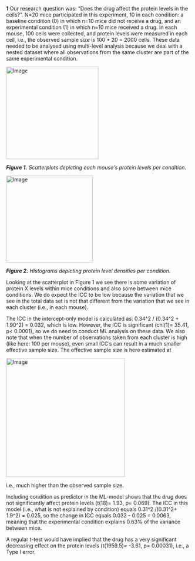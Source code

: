 **1** Our research question was: “Does the drug affect the protein levels in the cells?”. N=20 mice participated in this experiment, 10 in each condition: a baseline condition (0) in which n=10 mice did not receive a drug, and an experimental condition (1) in which n=10 mice received a drug. In each mouse, 100 cells were collected, and protein levels were measured in each cell, i.e., the observed sample size is 100 * 20 = 2000 cells. These data needed to be analysed using multi-level analysis because we deal with a nested dataset where all observations from the same cluster are part of the same experimental condition.

<img width="251" alt="Image" src="https://github.com/user-attachments/assets/3daca8c7-3775-41b3-84c7-6cf5a444222a" />

_**Figure 1.** Scatterplots depicting each mouse's protein levels per condition._

<img width="236" alt="Image" src="https://github.com/user-attachments/assets/d3b4eedf-b368-4e1c-817d-ef89b2a8a73d" />

_**Figure 2.** Histograms depicting protein level densities per condition._ 

Looking at the scatterplot in Figure 1 we see there is some variation of protein X levels within mice conditions and also some between mice conditions. We do expect the ICC to be low because the variation that we see in the total data set is not that different from the variation that we see in each cluster (i.e., in each mouse).

The ICC in the intercept-only model is calculated as: 0.34^2 / (0.34^2 + 1.90^2) = 0.032, which is low. However, the ICC is significant (chi(1)= 35.41, p< 0.0001), so we do need to conduct ML analysis on these data. We also note that when the number of observations taken from each cluster is high (like here: 100 per mouse), even small ICC’s can result in a much smaller effective sample size. The effective sample size is here estimated at

<img width="323" alt="Image" src="https://github.com/user-attachments/assets/19df7685-e46f-4b1c-bc58-047e6ff252dd" />

i.e., much higher than the observed sample size.

Including condition as predictor in the ML-model shows that the drug does not significantly affect protein levels (t(18)= 1.93, p= 0.069). The ICC in this model (i.e., what is not explained by condition) equals 0.31^2 /(0.31^2+ 1.9^2) = 0.025, so the change in ICC equals 0.032 - 0.025 = 0.0063, meaning that the experimental condition explains 0.63% of the variance between mice.

A regular t-test would have implied that the drug has a very significant decreasing effect on the protein levels (t(1959.5)= -3.61, p= 0.00031), i.e., a Type I error.